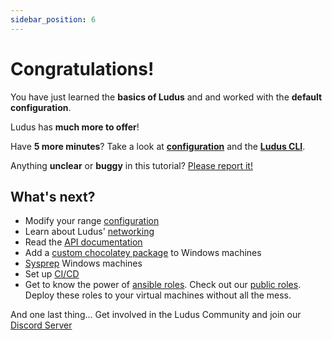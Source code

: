 ```yaml
---
sidebar_position: 6
---
```


# Congratulations!

You have just learned the **basics of Ludus** and and worked with the **default configuration**.

Ludus has **much more to offer**!

Have **5 more minutes**? Take a look at **[configuration](../configuration)** and the **[Ludus CLI](../cli)**.

Anything **unclear** or **buggy** in this tutorial? [Please report it!](https://gitlab.com/badsectorlabs/ludus/-/issues)

## What's next?

- Modify your range [configuration](../configuration)
- Learn about Ludus' [networking](../networking)
- Read the [API documentation](pathname:///api/index.html)
- Add a [custom chocolatey package](../configuration) to Windows machines
- [Sysprep](../configuration) Windows machines
- Set up [CI/CD](../cicd)
- Get to know the power of [ansible roles](https://docs.ludus.cloud/docs/Developers/ansible-roles/). Check out our [public roles](https://github.com/badsectorlabs). Deploy these roles to your virtual machines without all the mess.

And one last thing... Get involved in the Ludus Community and join our [Discord Server](https://discord.gg/pZRTXjgEts)

